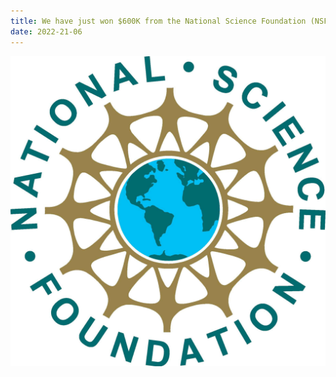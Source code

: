 ```yaml
---
title: We have just won $600K from the National Science Foundation (NSF) for conducting research in scientific machine learning for three years 2022-2025.
date: 2022-21-06
---
```


![image](NSF.jpg)

<!--more-->

